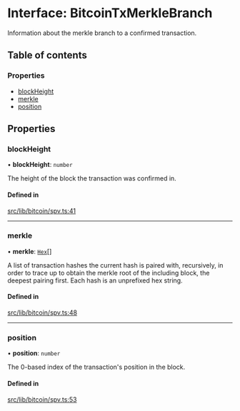 # Interface: BitcoinTxMerkleBranch

Information about the merkle branch to a confirmed transaction.

## Table of contents

### Properties

- [blockHeight](BitcoinTxMerkleBranch.md#blockheight)
- [merkle](BitcoinTxMerkleBranch.md#merkle)
- [position](BitcoinTxMerkleBranch.md#position)

## Properties

### blockHeight

• **blockHeight**: `number`

The height of the block the transaction was confirmed in.

#### Defined in

[src/lib/bitcoin/spv.ts:41](https://github.com/keep-network/tbtc-v2/blob/main/typescript/src/lib/bitcoin/spv.ts#L41)

___

### merkle

• **merkle**: [`Hex`](../classes/Hex.md)[]

A list of transaction hashes the current hash is paired with, recursively,
in order to trace up to obtain the merkle root of the including block,
the deepest pairing first. Each hash is an unprefixed hex string.

#### Defined in

[src/lib/bitcoin/spv.ts:48](https://github.com/keep-network/tbtc-v2/blob/main/typescript/src/lib/bitcoin/spv.ts#L48)

___

### position

• **position**: `number`

The 0-based index of the transaction's position in the block.

#### Defined in

[src/lib/bitcoin/spv.ts:53](https://github.com/keep-network/tbtc-v2/blob/main/typescript/src/lib/bitcoin/spv.ts#L53)
